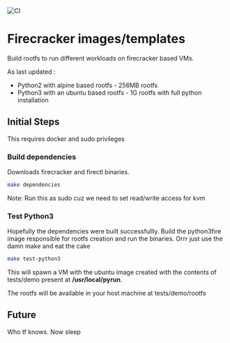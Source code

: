 ![CI](https://github.com/VinayGb665/firecracker-fs-templates/workflows/CI/badge.svg)
# Firecracker images/templates

Build rootfs to run different workloads on firecracker based VMs.

As last updated :
- Python2 with alpine based rootfs - 256MB rootfs
- Python3 with an ubuntu based rootfs - 1G rootfs with full python installation

## Initial Steps

This requires docker and sudo privileges

### Build dependencies
Downloads firecracker and firectl binaries.
```bash
make dependencies
```
Note: Run this as sudo cuz we need to set read/write access for kvm

### Test Python3
Hopefully the dependencies were built successfullly. Build the python3fire image responsible for rootfs creation and run the binaries. Orrr just use the damn make and eat the cake
```bash
make test-python3
```
This will spawn a VM with the ubuntu image created with the contents of tests/demo present at **/usr/local/pyrun**.

The rootfs will be available in your host machine at tests/demo/rootfs


## Future
Who tf knows. Now sleep
